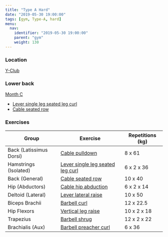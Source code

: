 ```yaml
---
title: "Type A Hard"
date: "2019-05-30 19:00:00"
tags: [gym, Type-A, hard]
menu:
  nav:
    identifier: "2019-05-30 19:00:00"
    parent: "gym"
    weight: 130
---
```


### Location

[Y-Club](https://www.yclub.org.uk/)

### Lower back
[Month C](https://exrx.net/WeightTraining/LowBack)

- [Lever single leg seated leg curl](https://exrx.net/WeightExercises/Hamstrings/LVSingleLegSeatedLegCurlHammer)
- [Cable seated row](https://exrx.net/WeightExercises/BackGeneral/CBSeatedRow)

### Exercises

| Group                   | Exercise                                                                                                       | Repetitions (kg) |
|-------------------------|----------------------------------------------------------------------------------------------------------------|------------------|
| Back (Latissimus Dorsi) | [Cable pulldown](https://exrx.net/WeightExercises/LatissimusDorsi/CBFrontPulldown)                             | 8 x 61           |
| Hamstrings (Isolated)   | [Lever single leg seated leg curl](https://exrx.net/WeightExercises/Hamstrings/LVSingleLegSeatedLegCurlHammer) | 6 x 2 x 36       |
| Back (General)          | [Cable seated row](https://exrx.net/WeightExercises/BackGeneral/CBSeatedRow)                                   | 10 x 40          |
| Hip (Abductors)         | [Cable hip abduction](https://exrx.net/WeightExercises/HipAbductor/CBHipAbduction)                             | 6 x 2 x 14       |
| Deltoid (Lateral)       | [Lever lateral raise](https://exrx.net/WeightExercises/DeltoidLateral/LVLateralRaise)                          | 10 x 50          |
| Biceps Brachii          | [Barbell curl](https://exrx.net/WeightExercises/Biceps/BBCurl)                                                 | 12 x 22.5        |
| Hip Flexors             | [Vertical leg raise](https://exrx.net/WeightExercises/HipFlexors/BWVerticalLegRaise)                           | 10 x 2 x 18      |
| Trapezius               | [Barbell shrug](https://exrx.net/WeightExercises/TrapeziusUpper/BBShrug)                                       | 12 x 2 x 22      |
| Brachialis (Aux)        | [Barbell preacher curl](https://exrx.net/WeightExercises/Brachialis/BBPreacherCurl)                            | 6 x 36           |
